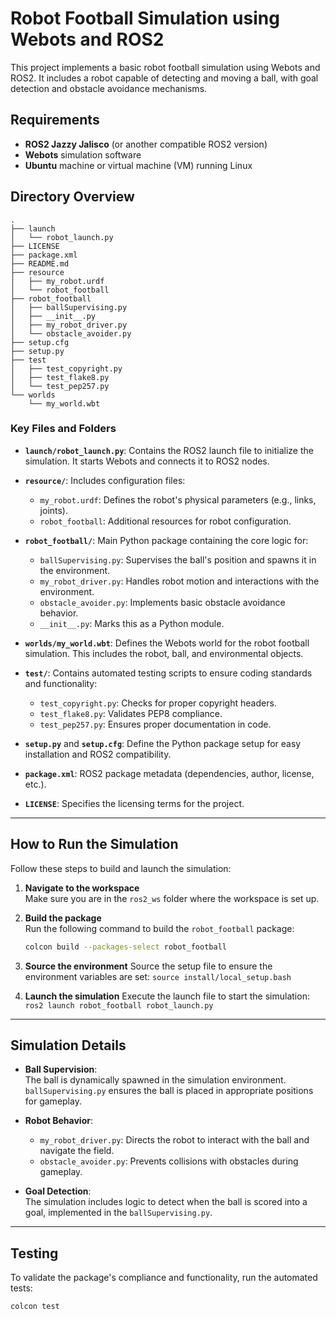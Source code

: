 # Robot Football Simulation using Webots and ROS2

This project implements a basic robot football simulation using Webots and ROS2. It includes a robot capable of detecting and moving a ball, with goal detection and obstacle avoidance mechanisms.

## Requirements
- **ROS2 Jazzy Jalisco** (or another compatible ROS2 version)
- **Webots** simulation software
- **Ubuntu** machine or virtual machine (VM) running Linux

## Directory Overview

```The project structure is as follows:
.
├── launch
│   └── robot_launch.py
├── LICENSE
├── package.xml
├── README.md
├── resource
│   ├── my_robot.urdf
│   └── robot_football
├── robot_football
│   ├── ballSupervising.py
│   ├── __init__.py
│   ├── my_robot_driver.py
│   └── obstacle_avoider.py
├── setup.cfg
├── setup.py
├── test
│   ├── test_copyright.py
│   ├── test_flake8.py
│   └── test_pep257.py
└── worlds
    └── my_world.wbt
```


### Key Files and Folders

- **`launch/robot_launch.py`**: Contains the ROS2 launch file to initialize the simulation. It starts Webots and connects it to ROS2 nodes.

- **`resource/`**: Includes configuration files:
  - `my_robot.urdf`: Defines the robot's physical parameters (e.g., links, joints).
  - `robot_football`: Additional resources for robot configuration.

- **`robot_football/`**: Main Python package containing the core logic for:
  - `ballSupervising.py`: Supervises the ball's position and spawns it in the environment.
  - `my_robot_driver.py`: Handles robot motion and interactions with the environment.
  - `obstacle_avoider.py`: Implements basic obstacle avoidance behavior.
  - `__init__.py`: Marks this as a Python module.

- **`worlds/my_world.wbt`**: Defines the Webots world for the robot football simulation. This includes the robot, ball, and environmental objects.

- **`test/`**: Contains automated testing scripts to ensure coding standards and functionality:
  - `test_copyright.py`: Checks for proper copyright headers.
  - `test_flake8.py`: Validates PEP8 compliance.
  - `test_pep257.py`: Ensures proper documentation in code.

- **`setup.py`** and **`setup.cfg`**: Define the Python package setup for easy installation and ROS2 compatibility.

- **`package.xml`**: ROS2 package metadata (dependencies, author, license, etc.).

- **`LICENSE`**: Specifies the licensing terms for the project.

---

## How to Run the Simulation

Follow these steps to build and launch the simulation:

1. **Navigate to the workspace**  
   Make sure you are in the `ros2_ws` folder where the workspace is set up.

2. **Build the package**  
   Run the following command to build the `robot_football` package:
   ```bash
   colcon build --packages-select robot_football

3. **Source the environment**
   Source the setup file to ensure the environment variables are set:
   ```source install/local_setup.bash```

4. **Launch the simulation**
   Execute the launch file to start the simulation:
   ```ros2 launch robot_football robot_launch.py```

---

## Simulation Details

- **Ball Supervision**:  
  The ball is dynamically spawned in the simulation environment. `ballSupervising.py` ensures the ball is placed in appropriate positions for gameplay.

- **Robot Behavior**:  
  - `my_robot_driver.py`: Directs the robot to interact with the ball and navigate the field.  
  - `obstacle_avoider.py`: Prevents collisions with obstacles during gameplay.

- **Goal Detection**:  
  The simulation includes logic to detect when the ball is scored into a goal, implemented in the `ballSupervising.py`.

---

## Testing

To validate the package's compliance and functionality, run the automated tests:

```bash
colcon test

